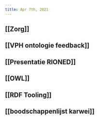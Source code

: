 ```yaml
---
title: Apr 7th, 2021
---
```


## [[Zorg]]
## [[VPH ontologie feedback]]
## [[Presentatie RIONED]]
## [[OWL]]
## [[RDF Tooling]]
## [[boodschappenlijst karwei]]
##
